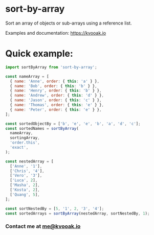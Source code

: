 # sort-by-array

Sort an array of objects or sub-arrays using a reference list.

Examples and documentation: https://kvooak.io

# Quick example:

```js
import sortByArray from 'sort-by-array';

const nameArray = [
  { name: 'Anne', order: { this: 'a' } },
  { name: 'Bob', order: { this: 'b' } },
  { name: 'Henry', order: { this: 'b' } },
  { name: 'Andrew', order: { this: 'd' } },
  { name: 'Jason', order: { this: 'c' } },
  { name: 'Thomas', order: { this: 'e' } },
  { name: 'Peter', order: { this: 'e' } },
];

const sortedObjectBy = ['b', 'e', 'e', 'b', 'a', 'd', 'c'];
const sortedNames = sortByArray(
  nameArray,
  sortingArray,
  'order.this',
  'exact',
);

const nestedArray = [
  ['Anne', '1'],
  ['Chris', '4'],
  ['Vero', '3'],
  ['Luca', 2],
  ['Masha', 2],
  ['Kosta', 2],
  ['Quang', 5],
];

const sortNestedBy = [5, '1', 2, '3', '4'];
const sortedArrays = sortByArray(nestedArray, sortNestedBy, 1);
```

### Contact me at me@kvooak.io
